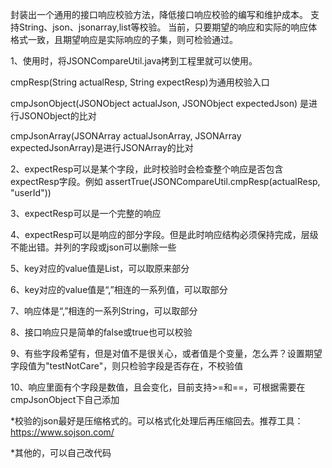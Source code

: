 封装出一个通用的接口响应校验方法，降低接口响应校验的编写和维护成本。
支持String、json、jsonarray,list等校验。
当前，只要期望的响应和实际的响应体格式一致，且期望响应是实际响应的子集，则可检验通过。

1、使用时，将JSONCompareUtil.java拷到工程里就可以使用。

cmpResp(String actualResp, String expectResp)为通用校验入口

cmpJsonObject(JSONObject actualJson, JSONObject expectedJson) 是进行JSONObject的比对

cmpJsonArray(JSONArray actualJsonArray, JSONArray expectedJsonArray)是进行JSONArray的比对

2、expectResp可以是某个字段，此时校验时会检查整个响应是否包含expectResp字段。例如
assertTrue(JSONCompareUtil.cmpResp(actualResp, "userId"))

3、expectResp可以是一个完整的响应

4、expectResp可以是响应的部分字段。但是此时响应结构必须保持完成，层级不能出错。并列的字段或json可以删除一些

5、key对应的value值是List，可以取原来部分

6、key对应的value值是“,”相连的一系列值，可以取部分

7、响应体是“,”相连的一系列String，可以取部分

8、接口响应只是简单的false或true也可以校验

9、有些字段希望有，但是对值不是很关心，或者值是个变量，怎么弄？设置期望字段值为"testNotCare"，则只检验字段是否存在，不校验值

10、响应里面有个字段是数值，且会变化，目前支持>=和==，可根据需要在cmpJsonObject下自己添加

*校验的json最好是压缩格式的。可以格式化处理后再压缩回去。推荐工具：https://www.sojson.com/

*其他的，可以自己改代码
